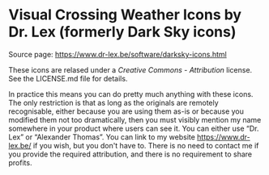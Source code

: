 # Visual Crossing Weather Icons by Dr. Lex (formerly Dark Sky icons)

Source page: <https://www.dr-lex.be/software/darksky-icons.html>

These icons are relased under a *Creative Commons - Attribution* license. See the LICENSE.md file for details.

In practice this means you can do pretty much anything with these icons. The only restriction is that as long as the originals are remotely recognisable, either because you are using them as-is or because you modified them not too dramatically, then you must visibly mention my name somewhere in your product where users can see it. You can either use “Dr. Lex” or “Alexander Thomas”. You can link to my website <https://www.dr-lex.be/> if you wish, but you don't have to. There is no need to contact me if you provide the required attribution, and there is no requirement to share profits.
